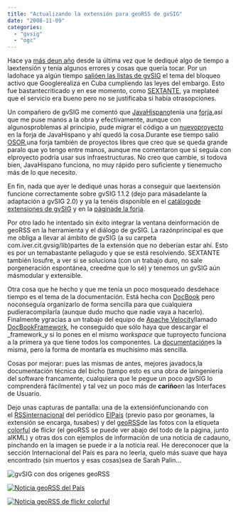 ```yaml
---
title: "Actualizando la extensión para geoRSS de gvSIG"
date: "2008-11-09"
categories: 
  - "gvsig"
  - "ogc"
---
```


Hace ya [más deun año](/gb2/es/2007-08-15-georss_gvsig_%282a_parte%29) desde la última vez que le dediqué algo de tiempo a laextensión y tenía algunos errores y cosas que quería tocar. Por un ladohace ya algún tiempo [salióen las listas de gvSIG](http://runas.cap.gva.es/pipermail/gvsig_usuarios/2008-May/004954.html) el tema del bloqueo activo que Googlerealiza en Cuba cumpliendo las leyes del embargo. Esto fue bastantecriticado y en ese momento, como [SEXTANTE](http://www.sextantegis.com), ya meplateé que el servicio era bueno pero no se justificaba si había otrasopciones.

Un compañero de gvSIG me comentó que [JavaHispano](http://www.javahispano.org/)tenía una [forja](http://www.javahispano.net),así que me puse manos a la obra y efectivamente, aunque con algunosproblemas al principio, pude migrar el código a un [nuevoproyecto](http://javahispano.net/projects/georss4gvsig/) en la forja de JavaHispano y ahí quedó la cosa.Durante ese tiempo salió [OSOR](http://osor.eu/),una forja también de proyectos libres que creo que se queda grande paralo que yo tengo entre manos, aunque me comentaron que si seguía con elproyecto podría usar sus infraestructuras. No creo que cambie, si todova bien, JavaHispano funciona, no muy rápido pero suficiente y tienemucho más de lo que necesito.

En fin, nada que ayer le dediqué unas horas a conseguir que laextensión funcione correctamente sobre gvSIG 1.1.2 (dejo para másadelante la adaptación a gvSIG 2.0) y ya la tenéis disponible en el [catálogode extensiones de gvSIG](https://gvsig.org/plugins/downloads/georss-support) y en la [páginade la forja](http://javahispano.net/projects/georss4gvsig/).

Por otro lado he intentado sin éxito integrar la ventana deinformación de geoRSS en la herramienta y el diálogo de gvSIG. La razónprincipal es que me obliga a llevar al ámbito de gvSIG (a su carpeta com.iver.cit.gvsig/lib)partes de la extensión que no deberían estar ahí. Esto es por un temabastante peliagudo y que se está resolviendo. SEXTANTE también losufre, a ver si se soluciona (con un trabajo duro, no sale porgeneración espontánea, creedme que lo sé) y tenemos un gvSIG aún másmodular y extensible.

Otra cosa que he hecho y que me tenía un poco mosqueado desdehace tiempo es el tema de la documentación. Está hecha con [DocBook](http://www.docbook.org/) pero noconseguía organizarlo de forma sencilla para que cualquiera pudieracompilarla (aunque dudo mucho que nadie vaya a hacerlo). Finalmente ygracias a un trabajo del equipo de [Apache Velocity](http://velocity.apache.org)llamado [DocBookFramework](http://velocity.apache.org/docbook/), he conseguido que sólo haya que descargar el _framework_y si lo pones en el mismo _workspace_ que tuproyecto funciona a la primera ya que tiene todos los componentes. La [documentación](http://georss4gvsig.javahispano.net/)es la misma, pero la forma de montarla es muchísimo más sencilla.

Cosas por mejorar: pues las mismas de antes, mejores javadocs,la documentación técnica del bicho (tampo esto es una obra de laingeniería del software francamente, cualquiera que le pegue un poco agvSIG lo comprenderá fácilmente) y tal vez un poco más de **cariño**en las Interfaces de Usuario.

Dejo unas capturas de pantalla: una de la extensiónfuncionando con el [RSSinternacional](http://www.ELPAIS.com/rss/rss_section.html?anchor=elpporint) del periódico [ElPaís](http://www.elpais.es) (previo paso por geonames, la extensión se encarga, tusabes) y del [geoRSS](http://api.flickr.com/services/feeds/geo/?tags=colorful&lang=es-us&format=rss_200)de las fotos con la etiqueta [colorful](http://flickr.com/photos/tags/colorful/) de flickr (el geoRSS se puede ver abajo del todo de la página, junto alKML) y otras dos con ejemplos de información de una noticia de cadauno, pinchando en la imagen se puede ir a la noticia real. He dereconocer que la sección Internacional del País es para no leerla, quelo más suave que haya encontrado (sin muertos y esas cosas)sea de Sarah Palin...

![gvSIG con dos orígenes geoRSS](images/screenshot-georss-0.2.png "gvSIG con dos orígenes geoRSS")

[![Noticia geoRSS del País](images/georss-palin.png)](http://www.elpais.com/articulo/internacional/Palin/llama/estupidos/asesores/McCain/culpan/derrota/elpepiint/20081109elpepiint_4/Tes)

[![Noticia geoRSS de flickr colorful](images/georss-colorful.png "Noticia geoRSS de flickr colorful")](http://www.flickr.com/photos/olibac/3012125403/)
